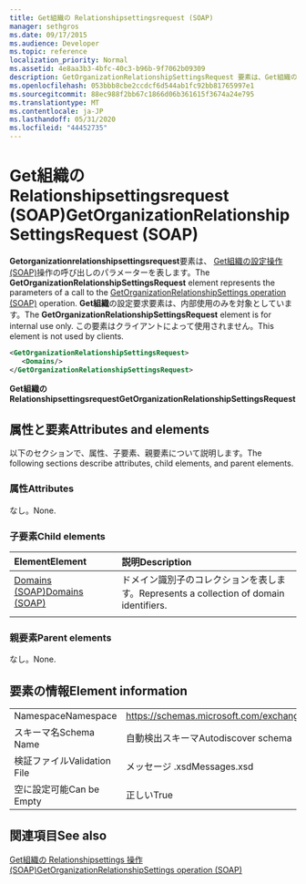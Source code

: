 ```yaml
---
title: Get組織の Relationshipsettingsrequest (SOAP)
manager: sethgros
ms.date: 09/17/2015
ms.audience: Developer
ms.topic: reference
localization_priority: Normal
ms.assetid: 4e8aa3b3-4bfc-40c3-b96b-9f7062b09309
description: GetOrganizationRelationshipSettingsRequest 要素は、Get組織の設定操作 (SOAP) 操作の呼び出しのパラメーターを表します。 Get組織の設定要求要素は、内部使用のみを対象としています。 この要素はクライアントによって使用されません。
ms.openlocfilehash: 053bbb8cbe2ccdcf6d544ab1fc92bb81765997e1
ms.sourcegitcommit: 88ec988f2bb67c1866d06b361615f3674a24e795
ms.translationtype: MT
ms.contentlocale: ja-JP
ms.lasthandoff: 05/31/2020
ms.locfileid: "44452735"
---
```

# <a name="getorganizationrelationshipsettingsrequest-soap"></a><span data-ttu-id="aa421-105">Get組織の Relationshipsettingsrequest (SOAP)</span><span class="sxs-lookup"><span data-stu-id="aa421-105">GetOrganizationRelationshipSettingsRequest (SOAP)</span></span>

<span data-ttu-id="aa421-106">**Getorganizationrelationshipsettingsrequest**要素は、 [Get組織の設定操作 (SOAP)](getorganizationrelationshipsettings-operation-soap.md)操作の呼び出しのパラメーターを表します。</span><span class="sxs-lookup"><span data-stu-id="aa421-106">The **GetOrganizationRelationshipSettingsRequest** element represents the parameters of a call to the [GetOrganizationRelationshipSettings operation (SOAP)](getorganizationrelationshipsettings-operation-soap.md) operation.</span></span> <span data-ttu-id="aa421-107">**Get組織**の設定要求要素は、内部使用のみを対象としています。</span><span class="sxs-lookup"><span data-stu-id="aa421-107">The **GetOrganizationRelationshipSettingsRequest** element is for internal use only.</span></span> <span data-ttu-id="aa421-108">この要素はクライアントによって使用されません。</span><span class="sxs-lookup"><span data-stu-id="aa421-108">This element is not used by clients.</span></span> 
  
```XML
<GetOrganizationRelationshipSettingsRequest>
   <Domains/>
</GetOrganizationRelationshipSettingsRequest>
```

 <span data-ttu-id="aa421-109">**Get組織の Relationshipsettingsrequest**</span><span class="sxs-lookup"><span data-stu-id="aa421-109">**GetOrganizationRelationshipSettingsRequest**</span></span>
## <a name="attributes-and-elements"></a><span data-ttu-id="aa421-110">属性と要素</span><span class="sxs-lookup"><span data-stu-id="aa421-110">Attributes and elements</span></span>

<span data-ttu-id="aa421-111">以下のセクションで、属性、子要素、親要素について説明します。</span><span class="sxs-lookup"><span data-stu-id="aa421-111">The following sections describe attributes, child elements, and parent elements.</span></span>
  
### <a name="attributes"></a><span data-ttu-id="aa421-112">属性</span><span class="sxs-lookup"><span data-stu-id="aa421-112">Attributes</span></span>

<span data-ttu-id="aa421-113">なし。</span><span class="sxs-lookup"><span data-stu-id="aa421-113">None.</span></span>
  
### <a name="child-elements"></a><span data-ttu-id="aa421-114">子要素</span><span class="sxs-lookup"><span data-stu-id="aa421-114">Child elements</span></span>

|<span data-ttu-id="aa421-115">**Element**</span><span class="sxs-lookup"><span data-stu-id="aa421-115">**Element**</span></span>|<span data-ttu-id="aa421-116">**説明**</span><span class="sxs-lookup"><span data-stu-id="aa421-116">**Description**</span></span>|
|:-----|:-----|
|[<span data-ttu-id="aa421-117">Domains (SOAP)</span><span class="sxs-lookup"><span data-stu-id="aa421-117">Domains (SOAP)</span></span>](domains-soap.md) <br/> |<span data-ttu-id="aa421-118">ドメイン識別子のコレクションを表します。</span><span class="sxs-lookup"><span data-stu-id="aa421-118">Represents a collection of domain identifiers.</span></span>  <br/> |
|||
   
### <a name="parent-elements"></a><span data-ttu-id="aa421-119">親要素</span><span class="sxs-lookup"><span data-stu-id="aa421-119">Parent elements</span></span>

<span data-ttu-id="aa421-120">なし。</span><span class="sxs-lookup"><span data-stu-id="aa421-120">None.</span></span>
  
## <a name="element-information"></a><span data-ttu-id="aa421-121">要素の情報</span><span class="sxs-lookup"><span data-stu-id="aa421-121">Element information</span></span>

|||
|:-----|:-----|
|<span data-ttu-id="aa421-122">Namespace</span><span class="sxs-lookup"><span data-stu-id="aa421-122">Namespace</span></span>  <br/> |https://schemas.microsoft.com/exchange/2010/Autodiscover  <br/> |
|<span data-ttu-id="aa421-123">スキーマ名</span><span class="sxs-lookup"><span data-stu-id="aa421-123">Schema Name</span></span>  <br/> |<span data-ttu-id="aa421-124">自動検出スキーマ</span><span class="sxs-lookup"><span data-stu-id="aa421-124">Autodiscover schema</span></span>  <br/> |
|<span data-ttu-id="aa421-125">検証ファイル</span><span class="sxs-lookup"><span data-stu-id="aa421-125">Validation File</span></span>  <br/> |<span data-ttu-id="aa421-126">メッセージ .xsd</span><span class="sxs-lookup"><span data-stu-id="aa421-126">Messages.xsd</span></span>  <br/> |
|<span data-ttu-id="aa421-127">空に設定可能</span><span class="sxs-lookup"><span data-stu-id="aa421-127">Can be Empty</span></span>  <br/> |<span data-ttu-id="aa421-128">正しい</span><span class="sxs-lookup"><span data-stu-id="aa421-128">True</span></span>  <br/> |
   
## <a name="see-also"></a><span data-ttu-id="aa421-129">関連項目</span><span class="sxs-lookup"><span data-stu-id="aa421-129">See also</span></span>



[<span data-ttu-id="aa421-130">Get組織の Relationshipsettings 操作 (SOAP)</span><span class="sxs-lookup"><span data-stu-id="aa421-130">GetOrganizationRelationshipSettings operation (SOAP)</span></span>](getorganizationrelationshipsettings-operation-soap.md)

